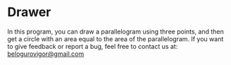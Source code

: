 # Drawer

In this program, you can draw a parallelogram using three points, and then get a circle with
an area equal to the area of the parallelogram. If you want to give feedback or report a
bug, feel free to contact us at: [belogurovigor@gmail.com](belogurovigor@gmail.com)

